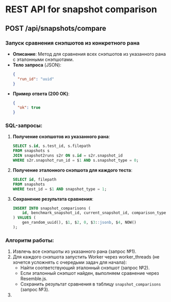 # REST API for snapshot comparison

## POST /api/snapshots/compare
### Запуск сравнения снэпшотов из конкретного рана
- **Описание**: Метод для сравнения всех снэпшотов из указанного рана с эталонными снэпшотами.
- **Тело запроса** (JSON):
  ```json
  {
    "run_id": "uuid"
  }
  ```
- **Пример ответа (200 OK)**:
  ```json
  {
    "ok": true
  }
  ```

### SQL-запросы:

1. **Получение снэпшотов из указанного рана**:
   ```sql
   SELECT s.id, s.test_id, s.filepath
   FROM snapshots s
   JOIN snapshot2runs s2r ON s.id = s2r.snapshot_id
   WHERE s2r.snapshot_run_id = $1 AND s.snapshot_type = 0;
   ```

2. **Получение эталонного снэпшота для каждого теста**:
   ```sql
   SELECT id, filepath
   FROM snapshots
   WHERE test_id = $1 AND snapshot_type = 1;
   ```

3. **Сохранение результата сравнения**:
   ```sql
   INSERT INTO snapshot_comparisons (
       id, benchmark_snapshot_id, current_snapshot_id, comparison_type, result, is_success, created_at
   ) VALUES (
       gen_random_uuid(), $1, $2, 0, $3::jsonb, $4, NOW()
   );
   ```

### Алгоритм работы:
1. Извлечь все снэпшоты из указанного рана (запрос №1).
2. Для каждого снэпшота запустить Worker через worker_threads (не хочется усложнять с очередьми задач для начала):
   - Найти соответствующий эталонный снэпшот (запрос №2).
   - Если эталонный снэпшот найден, выполняем сравнение через Resemble.js.
   - Сохранить результат сравнения в таблицу `snapshot_comparisons` (запрос №3).
3. 
